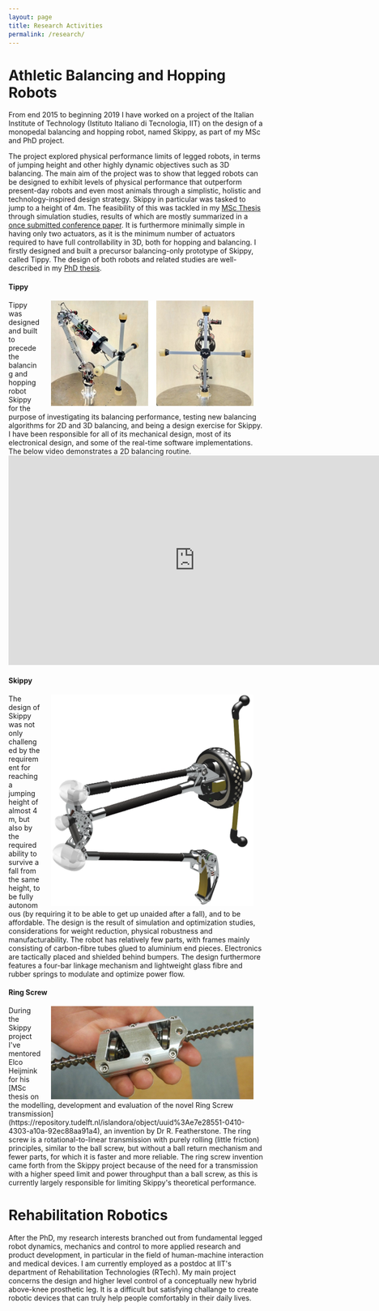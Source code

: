 ```yaml
---
layout: page
title: Research Activities
permalink: /research/
---
```


# Athletic Balancing and Hopping Robots

From end 2015 to beginning 2019 I have worked on a project of the Italian Institute of Technology (Istituto Italiano di Tecnologia, IIT) on the design of a monopedal balancing and hopping robot, named Skippy, as part of my MSc and PhD project.

The project explored physical performance limits of legged robots, in terms of jumping height and other highly dynamic objectives such as 3D balancing. The main aim of the project was to show that legged robots can be designed to exhibit levels of physical performance that outperform present-day robots and even most animals through a simplistic, holistic and technology-inspired design strategy. Skippy in particular was tasked to jump to a height of 4m. The feasibility of this was tackled in my [MSc Thesis](/staticfiles/documents/driessen2015msc.pdf) through simulation studies, results of which are mostly summarized in a [once submitted conference paper](/staticfiles/documents/driessen2017.pdf). It is furthermore minimally simple in having only two actuators, as it is the minimum number of actuators required to have full controllability in 3D, both for hopping and balancing. I firstly designed and built a precursor balancing-only prototype of Skippy, called Tippy. The design of both robots and related studies are well-described in my [PhD thesis](/staticfiles/documents/driessen2019phd-compressed.pdf).

#### Tippy

<img src="/staticfiles/figures/tippy.jpg" alt="tippy" width="400" align="right" hspace="20"/>
Tippy was designed and built to precede the balancing and hopping robot Skippy for the purpose of investigating its balancing performance, testing new balancing algorithms for 2D and 3D balancing, and being a design exercise for Skippy. I have been responsible for all of its mechanical design, most of its electronical design, and some of the real-time software implementations. The below video demonstrates a 2D balancing routine.
<iframe width="736" height="414" src="https://www.youtube.com/embed/ZQdiOBikxVQ" frameborder="0" allow="accelerometer; autoplay; encrypted-media; gyroscope; picture-in-picture" allowfullscreen></iframe>

#### Skippy

<img src="/staticfiles/figures/skippy-render.jpg" alt="skippy" width="400" align="right" hspace="20"/>
The design of Skippy was not only challenged by the requirement for reaching a jumping height of almost 4 m, but also by the required ability to survive a fall from the same height, to be fully autonomous (by requiring it to be able to get up unaided after a fall), and to be affordable. The design is the result of simulation and optimization studies, considerations for weight reduction, physical robustness and manufacturability. The robot has relatively few parts, with frames mainly consisting of carbon-fibre tubes glued to aluminium end pieces. Electronics are tactically placed and shielded behind bumpers. The design furthermore features a four-bar linkage mechanism and lightweight glass fibre and rubber springs to modulate and optimize power flow.


#### Ring Screw

<img src="/staticfiles/figures/ringscrew-functional-prototype.jpg" alt="ringscrew" width="400" align="right" hspace="20"/>
During the Skippy project I've mentored Elco Heijmink for his [MSc thesis on the modelling, development and evaluation of the novel Ring Screw transmission](https://repository.tudelft.nl/islandora/object/uuid%3Ae7e28551-0410-4303-a10a-92ec88aa91a4), an invention by Dr R. Featherstone. The ring screw is a rotational-to-linear transmission with purely rolling (little friction) principles, similar to the ball screw, but without a ball return mechanism and fewer parts, for which it is faster and more reliable. The ring screw invention came forth from the Skippy project because of the need for a transmission with a higher speed limit and power throughput than a ball screw, as this is currently largely responsible for limiting Skippy's theoretical performance.


# Rehabilitation Robotics
After the PhD, my research interests branched out from fundamental legged robot dynamics, mechanics and control to more applied research and product development, in particular in the field of human-machine interaction and medical devices. I am currently employed as a postdoc at IIT's department of Rehabilitation Technologies (RTech). My main project concerns the design and higher level control of a conceptually new hybrid above-knee prosthetic leg. It is a difficult but satisfying challange to create robotic devices that can truly help people comfortably in their daily lives.